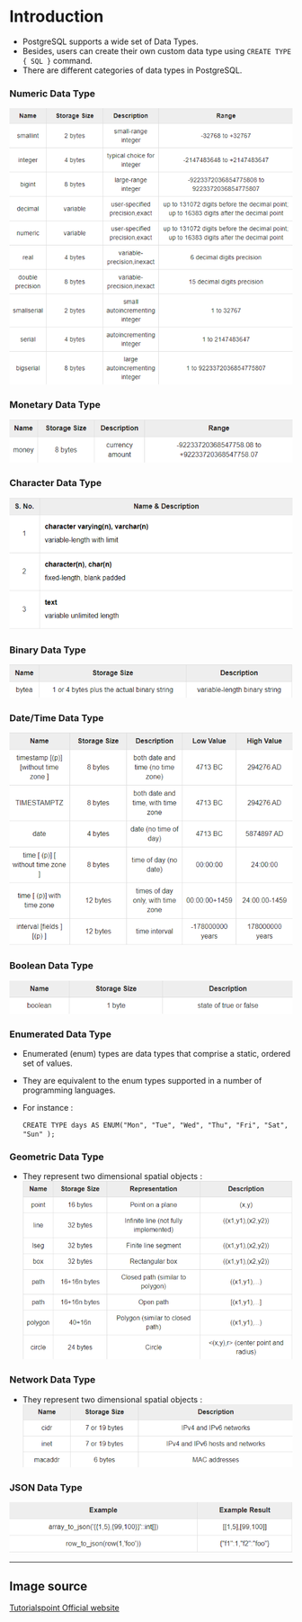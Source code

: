 # Introduction

- PostgreSQL supports a wide set of Data Types.
- Besides, users can create their own custom data type using `CREATE TYPE { SQL }` command.
- There are different categories of data types in PostgreSQL.

### Numeric Data Type

![num_image](../img/numeric_data_type.png)

### Monetary Data Type

![monetary_image](../img/monetary_data_type.png)

### Character Data Type

![char_image](../img/char_data_type.png)

### Binary Data Type

![bin_image](../img/bin_data_type.png)

### Date/Time Data Type

![date/time_image](../img/date_time_data_type.png)

### Boolean Data Type

![bool_image](../img/bool_data_type.png)

### Enumerated Data Type

- Enumerated (enum) types are data types that comprise a static, ordered set of values.
- They are equivalent to the enum types supported in a number of programming languages.
- For instance :

  ```postgresql
  CREATE TYPE days AS ENUM("Mon", "Tue", "Wed", "Thu", "Fri", "Sat", "Sun" );
  ```

### Geometric Data Type

- They represent two dimensional spatial objects :
  ![geo_image](../img/geo_data_type.png)

### Network Data Type

- They represent two dimensional spatial objects :
  ![net_image](../img/net_data_type.png)

### JSON Data Type

![json_image](../img/json_data_type.png)

---

## Image source

[Tutorialspoint Official website](https://www.tutorialspoint.com/)
